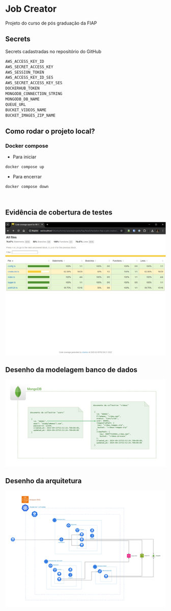 # Job Creator
Projeto do curso de pós graduação da FIAP

## Secrets
Secrets cadastradas no repositório do GitHub

```bash
AWS_ACCESS_KEY_ID
AWS_SECRET_ACCESS_KEY
AWS_SESSION_TOKEN
AWS_ACCESS_KEY_ID_SES
AWS_SECRET_ACCESS_KEY_SES
DOCKERHUB_TOKEN
MONGODB_CONNECTION_STRING
MONGODB_DB_NAME
QUEUE_URL
BUCKET_VIDEOS_NAME
BUCKET_IMAGES_ZIP_NAME
```

## Como rodar o projeto local?
### Docker compose
- Para iniciar
```bash
docker compose up
```
- Para encerrar
```bash
docker compose down
```
<br />

## Evidência de cobertura de testes
![Evidência de cobertura de testes](coverage.jpg)

## Desenho da modelagem banco de dados
![Desenho da modelagem banco de dados](database_modeling.jpg)

## Desenho da arquitetura
![Desenho da arquitetura](architecture.png)
